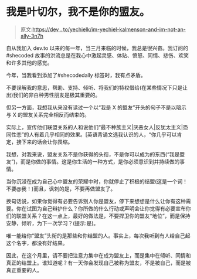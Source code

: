 # 我是叶切尔，我不是你的盟友。

> 原文:[https://dev . to/yechielk/im-yechiel-kalmenson-and-im-not-an-ally-3n7h](https://dev.to/yechielk/im-yechiel-kalmenson-and-im-not-an-ally-3n7h)

自从我加入 dev.to 以来的每一年，当三月来临的时候，我总是很兴奋。我订阅的#shecoded 故事的洪流总是在我心中激起灵感、体贴、愤怒、同情、悲伤、欢笑和许多其他的感觉。

今年，当我看到添加了#shecodedally 标签时，我有点矛盾。

不要误解我的意思，帮助、支持、倾听、将我们的特权借给(在某些情况下只是让出)我们的非白种男性朋友是极其重要的。

但另一方面，我想我从来没有读过一个以“我是 X 的盟友”开头的句子不是以暗示与 X 的盟友关系完全相反而结束的。

实际上，宣传他们联盟关系的人和说他们“最不种族主义|厌恶女人|反犹太主义|恐同性恋”的人有着几乎相同的效果。[英语背诵文选我认识的人，“你几乎可以肯定，接下来的话会让你畏缩。

我想，对我来说，盟友关系不是你获得的头衔，不是你可以成为的东西(“我是盟友”)，而是你做的事情。这是你生活的一种方式，是你必须意识到并持续做的事情。

当你沉浸在成为自己心中盟友的荣耀中时，你就停止了积极的结盟(这是一个词！不要@我！)而且，讽刺的是，不要再做盟友了。

换句话说，如果你觉得有必要告诉别人你是盟友，停下来想想是什么让你有这种需要。你在试图为自己辩护什么？你所做的什么行动或声明会让你觉得有必要宣布你们的联盟关系？在这一点上，最好的做法是，不要捍卫你的盟友“地位”，而是保持安静，倾听，为下一次学习？(提示:是)。

唯一能给你“盟友”头衔的是那些和你结盟的人。事实上，每次我听到有人给自己起这个名字，都没有好结果。

因此，在这个月里，请不要把注意力集中在成为盟友上，而是集中在倾听、同情和真正的结盟上。谁知道呢？有一天你会发现自己被称为盟友，不是被自己，而是被真正重要的人。